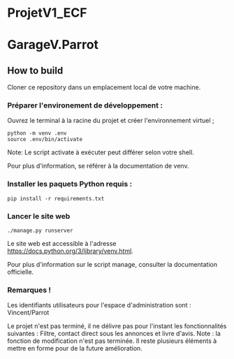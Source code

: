 # ProjetV1_ECF

# GarageV.Parrot

## How to build

Cloner ce repository dans un emplacement local de votre machine.

### Préparer l'environement de développement :

Ouvrez le terminal à la racine du projet et créer l'environnement virtuel ;

```
python -m venv .env
source .env/bin/activate
```

Note: Le script activate à exécuter peut différer selon votre shell.

Pour plus d'information, se référer à la documentation de venv.

### Installer les paquets Python requis :

```
pip install -r requirements.txt
```

### Lancer le site web
```
./manage.py runserver
```
Le site web est accessible à l'adresse https://docs.python.org/3/library/venv.html.

Pour plus d'information sur le script manage, consulter la documentation officielle.

### Remarques !
Les identifiants utilisateurs pour l'espace d'administration sont : Vincent/Parrot

Le projet n'est pas terminé, il ne délivre pas pour l'instant les fonctionnalités suivantes :
Filtre, contact direct sous les annonces et livre d'avis.
Note : la fonction de modification n'est pas terminée.
Il reste plusieurs éléments à mettre en forme pour de la future amélioration.
